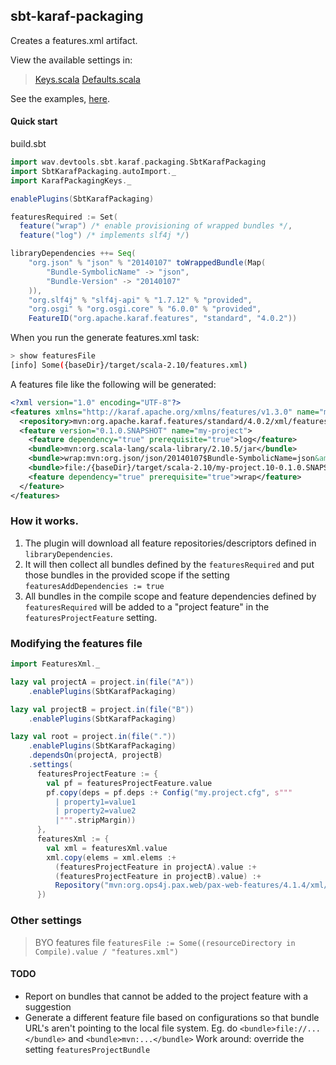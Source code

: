 ## sbt-karaf-packaging

Creates a features.xml artifact.

View the available settings in:
  >[Keys.scala](sbt-karaf-packaging/src/main/scala/wav/devtools/sbt/karaf/packaging/Keys.scala)
  >[Defaults.scala](sbt-karaf-packaging/src/main/scala/wav/devtools/sbt/karaf/packaging/Defaults.scala)

See the examples, [here](sbt-karaf-packaging/src/sbt-test).

#### Quick start

build.sbt
```scala
import wav.devtools.sbt.karaf.packaging.SbtKarafPackaging
import SbtKarafPackaging.autoImport._
import KarafPackagingKeys._

enablePlugins(SbtKarafPackaging)

featuresRequired := Set(
  feature("wrap") /* enable provisioning of wrapped bundles */, 
  feature("log") /* implements slf4j */)

libraryDependencies ++= Seq(
	"org.json" % "json" % "20140107" toWrappedBundle(Map(
		"Bundle-SymbolicName" -> "json",
		"Bundle-Version" -> "20140107"
	)),
	"org.slf4j" % "slf4j-api" % "1.7.12" % "provided",
	"org.osgi" % "org.osgi.core" % "6.0.0" % "provided",
	FeatureID("org.apache.karaf.features", "standard", "4.0.2"))
```

When you run the generate features.xml task:

```bash
> show featuresFile
[info] Some({baseDir}/target/scala-2.10/features.xml)
```

A features file like the following will be generated:

```xml
<?xml version="1.0" encoding="UTF-8"?>
<features xmlns="http://karaf.apache.org/xmlns/features/v1.3.0" name="my-project">
  <repository>mvn:org.apache.karaf.features/standard/4.0.2/xml/features</repository>
  <feature version="0.1.0.SNAPSHOT" name="my-project">
    <feature dependency="true" prerequisite="true">log</feature>
    <bundle>mvn:org.scala-lang/scala-library/2.10.5/jar</bundle>
    <bundle>wrap:mvn:org.json/json/20140107$Bundle-SymbolicName=json&amp;Bundle-Version=20140107</bundle>
    <bundle>file:/{baseDir}/target/scala-2.10/my-project.10-0.1.0.SNAPSHOT.jar</bundle>
    <feature dependency="true" prerequisite="true">wrap</feature>
  </feature>
</features>
```

### How it works.

1. The plugin will download all feature repositories/descriptors defined in `libraryDependencies`.
2. It will then collect all bundles defined by the `featuresRequired` and put those bundles in the provided scope if
   the setting `featuresAddDependencies := true`
3. All bundles in the compile scope and feature dependencies defined by `featuresRequired` will be added to a
   "project feature" in the `featuresProjectFeature` setting.

### Modifying the features file

```scala
import FeaturesXml._

lazy val projectA = project.in(file("A"))
    .enablePlugins(SbtKarafPackaging)

lazy val projectB = project.in(file("B"))
    .enablePlugins(SbtKarafPackaging)

lazy val root = project.in(file("."))
    .enablePlugins(SbtKarafPackaging)
    .dependsOn(projectA, projectB)
    .settings(
      featuresProjectFeature := {
        val pf = featuresProjectFeature.value
        pf.copy(deps = pf.deps :+ Config("my.project.cfg", s"""
          | property1=value1
          | property2=value2
          |""".stripMargin))
      },
      featuresXml := {
        val xml = featuresXml.value
        xml.copy(elems = xml.elems :+
          (featuresProjectFeature in projectA).value :+
          (featuresProjectFeature in projectB).value) :+
          Repository("mvn:org.ops4j.pax.web/pax-web-features/4.1.4/xml/features")
      })
```

### Other settings

> BYO features file
> `featuresFile := Some((resourceDirectory in Compile).value / "features.xml")`

#### TODO

- Report on bundles that cannot be added to the project feature with a suggestion
- Generate a different feature file based on configurations so that bundle URL's aren't pointing to the local file system.
        Eg. do `<bundle>file://...</bundle>` and `<bundle>mvn:...</bundle>`
        Work around: override the setting `featuresProjectBundle`